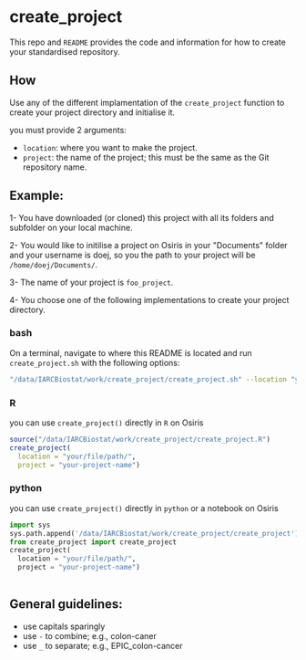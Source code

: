 # create_project

This repo and `README` provides the code and information for how to create your standardised repository.

## How
Use any of the different implamentation of the `create_project` function to create your project directory and initialise it. 
  
you must provide 2 arguments:  
  * `location`: where you want to make the project.
  * `project`: the name of the project; this must be the same as the Git repository name.
  
## Example:

1- You have downloaded (or cloned) this project with all its folders and subfolder on your local machine.

2- You would like to initilise a project on Osiris in your "Documents" folder and your username is doej, so you the path to your project will be `/home/doej/Documents/`.

3- The name of your project is `foo_project`.

4- You choose one of the following implementations to create your project directory.
  
### bash
On a terminal, navigate to where this README is located and run `create_project.sh` with the following options:
```bash
"/data/IARCBiostat/work/create_project/create_project.sh" --location "your/file/path/" --project "your-project-name"
```

### R 
you can use `create_project()` directly in `R` on Osiris
```R
source("/data/IARCBiostat/work/create_project/create_project.R")
create_project(
  location = "your/file/path/",
  project = "your-project-name")
```

### python 
you can use `create_project()` directly in `python` or a notebook on Osiris
```python
import sys
sys.path.append('/data/IARCBiostat/work/create_project/create_project')
from create_project import create_project
create_project(
  location = "your/file/path/",
  project = "your-project-name")
  
```

## General guidelines:
  * use capitals sparingly
  * use `-` to combine; e.g., colon-caner
  * use `_` to separate; e.g., EPIC_colon-cancer

